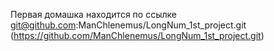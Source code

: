 Первая домашка находится по ссылке git@github.com:ManChlenemus/LongNum_1st_project.git (https://github.com/ManChlenemus/LongNum_1st_project.git)
